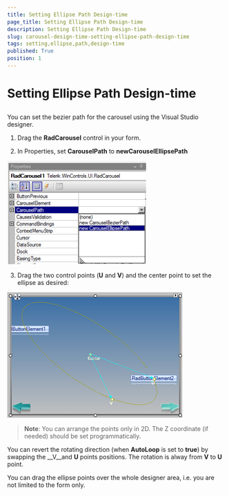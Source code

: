 ```yaml
---
title: Setting Ellipse Path Design-time
page_title: Setting Ellipse Path Design-time
description: Setting Ellipse Path Design-time
slug: carousel-design-time-setting-ellipse-path-design-time
tags: setting,ellipse,path,design-time
published: True
position: 1
---
```


# Setting Ellipse Path Design-time



## 

You can set the bezier path for the carousel using the Visual Studio designer. 

1. Drag the __RadCarousel__ control in your form. 

2. In Properties, set __CarouselPath__ to __newCarouselEllipsePath__



![carousel-design-time-setting-ellipse-path-design-time 001](images/carousel-design-time-setting-ellipse-path-design-time001.png)

3. Drag the two control points (__U__ and __V__) and the center point to set the ellipse as desired:



![carousel-design-time-setting-ellipse-path-design-time 002](images/carousel-design-time-setting-ellipse-path-design-time002.png)

>__Note__: You can arrange the points only in 2D. The Z coordinate (if needed) should be set programmatically.



You can revert the rotating direction (when __AutoLoop__ is set to __true__) by swapping the __V__and __U__ points positions. The rotation is alway from __V__ to __U__ point. 

You can drag the ellipse points over the whole designer area, i.e. you are not limited to the form only. 
